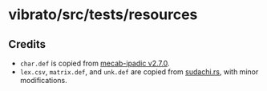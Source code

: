 # vibrato/src/tests/resources

## Credits

- `char.def` is copied from [mecab-ipadic v2.7.0](https://taku910.github.io/mecab/).
- `lex.csv`, `matrix.def`, and `unk.def` are copied from
[sudachi.rs](https://github.com/WorksApplications/sudachi.rs/tree/develop/sudachi/tests/resources),
with minor modifications.
